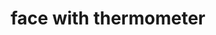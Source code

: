 ---
layout: smileys&emotion
title: face with thermometer
emoji: face_with_thermometer
permalink: 🤒.html
image: assets/img/3moji/face_with_thermometer.png
---